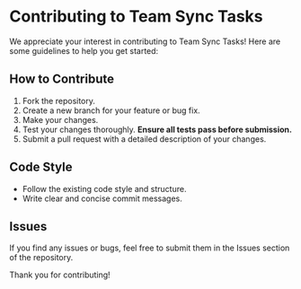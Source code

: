 # Contributing to Team Sync Tasks

We appreciate your interest in contributing to Team Sync Tasks! Here are some guidelines to help you get started:

## How to Contribute
1. Fork the repository.
2. Create a new branch for your feature or bug fix.
3. Make your changes.
4. Test your changes thoroughly. **Ensure all tests pass before submission.**
5. Submit a pull request with a detailed description of your changes.

## Code Style
- Follow the existing code style and structure.
- Write clear and concise commit messages.

## Issues
If you find any issues or bugs, feel free to submit them in the Issues section of the repository.

Thank you for contributing!